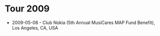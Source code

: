 # Tour 2009

* 2009-05-08 - Club Nokia (5th Annual MusiCares MAP Fund Benefit), Los Angeles, CA, USA